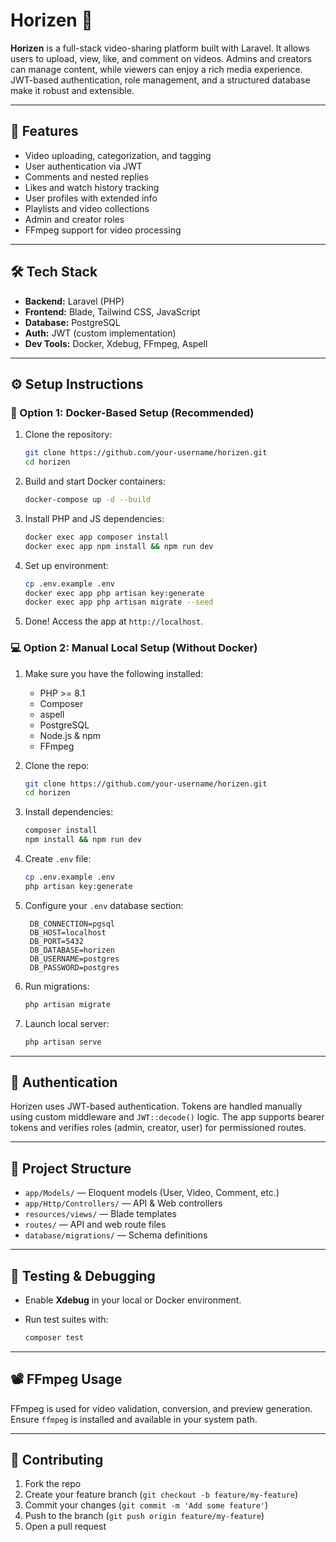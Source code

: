 # Horizen 🎥

**Horizen** is a full-stack video-sharing platform built with Laravel. It allows users to upload, view, like, and comment on videos. Admins and creators can manage content, while viewers can enjoy a rich media experience. JWT-based authentication, role management, and a structured database make it robust and extensible.

---

## 🚀 Features

* Video uploading, categorization, and tagging
* User authentication via JWT
* Comments and nested replies
* Likes and watch history tracking
* User profiles with extended info
* Playlists and video collections
* Admin and creator roles
* FFmpeg support for video processing

---

## 🛠 Tech Stack

* **Backend:** Laravel (PHP)
* **Frontend:** Blade, Tailwind CSS, JavaScript
* **Database:** PostgreSQL
* **Auth:** JWT (custom implementation)
* **Dev Tools:** Docker, Xdebug, FFmpeg, Aspell

---

## ⚙️ Setup Instructions

### 🔁 Option 1: Docker-Based Setup (Recommended)

1. Clone the repository:

   ```bash
   git clone https://github.com/your-username/horizen.git
   cd horizen
   ```

2. Build and start Docker containers:

   ```bash
   docker-compose up -d --build
   ```

3. Install PHP and JS dependencies:

   ```bash
   docker exec app composer install
   docker exec app npm install && npm run dev
   ```

4. Set up environment:

   ```bash
   cp .env.example .env
   docker exec app php artisan key:generate
   docker exec app php artisan migrate --seed
   ```

5. Done! Access the app at `http://localhost`.

### 💻 Option 2: Manual Local Setup (Without Docker)

1. Make sure you have the following installed:

   * PHP >= 8.1
   * Composer
   * aspell
   * PostgreSQL
   * Node.js & npm
   * FFmpeg

2. Clone the repo:

   ```bash
   git clone https://github.com/your-username/horizen.git
   cd horizen
   ```

3. Install dependencies:

   ```bash
   composer install
   npm install && npm run dev
   ```

4. Create `.env` file:

   ```bash
   cp .env.example .env
   php artisan key:generate
   ```

5. Configure your `.env` database section:

   ```dotenv
    DB_CONNECTION=pgsql
    DB_HOST=localhost
    DB_PORT=5432
    DB_DATABASE=horizen
    DB_USERNAME=postgres
    DB_PASSWORD=postgres
   ```

6. Run migrations:

   ```bash
   php artisan migrate
   ```

7. Launch local server:

   ```bash
   php artisan serve
   ```

---

## 🔐 Authentication

Horizen uses JWT-based authentication. Tokens are handled manually using custom middleware and `JWT::decode()` logic. The app supports bearer tokens and verifies roles (admin, creator, user) for permissioned routes.

---

## 📁 Project Structure

* `app/Models/` — Eloquent models (User, Video, Comment, etc.)
* `app/Http/Controllers/` — API & Web controllers
* `resources/views/` — Blade templates
* `routes/` — API and web route files
* `database/migrations/` — Schema definitions

---

## 🧪 Testing & Debugging

* Enable **Xdebug** in your local or Docker environment.
* Run test suites with:

  ```bash
  composer test
  ```

---

## 📽 FFmpeg Usage

FFmpeg is used for video validation, conversion, and preview generation. Ensure `ffmpeg` is installed and available in your system path.

---

## 🤝 Contributing

1. Fork the repo
2. Create your feature branch (`git checkout -b feature/my-feature`)
3. Commit your changes (`git commit -m 'Add some feature'`)
4. Push to the branch (`git push origin feature/my-feature`)
5. Open a pull request
